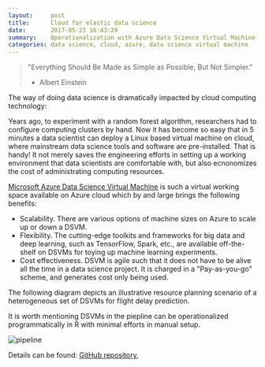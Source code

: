 ```yaml
---
layout:     post
title:      Cloud for elastic data science 
date:       2017-05-23 16:43:29
summary:    Operationalization with Azure Data Science Virtual Machine.
categories: data science, cloud, azure, data science virtual machine
---
```


> "Everything Should Be Made as Simple as Possible, But Not Simpler." 
> - Albert Einstein

The way of doing data science is dramatically impacted by cloud
computing technology: 

Years ago, to experiment with a random forest algorithm, researchers
had to configure computing clusters by hand. Now it has become so easy
that in 5 minutes a data scientist can deploy a Linux based virtual
machine on cloud, where mainstream data science tools and software are pre-installed.
That is handy! It not merely saves the engineering efforts in setting up
a working environment that data scientists are comfortable with, but
also ecnonomizes the cost of administrating computing resources. 

[Microsoft Azure Data Science Virtual Machine](http://aka.ms/dsvm) is
such a virtual working space available on Azure cloud which by and large brings the following
benefits:

* Scalability. There are various options of machine
sizes on Azure to scale up or down a DSVM. 
* Flexibility. The cutting-edge toolkits and frameworks for big data and deep learning,
such as TensorFlow, Spark, etc., are available off-the-shelf on DSVMs for toying
up machine learning experiments.
* Cost effectiveness. DSVM is agile such that it does not have to be alive
all the time in a data science project. It is charged in a "Pay-as-you-go" scheme, 
and generates cost only being used. 

The following diagram depicts an illustrative resource planning
scenario of a heterogeneous set of DSVMs for flight delay prediction.

It is worth mentioning DSVMs in the piepline can be operationalized programmatically 
in R with minimal efforts in manual setup. 

![pipeline](https://github.com/yueguoguo/yueguoguo.github.io/blob/master/images/architecture.png)

Details can be found:
[GitHub
repository](https://github.com/Microsoft/acceleratoRs/flightDelayPredictionWithDSVM),
